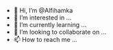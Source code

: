 - 👋 Hi, I’m @Alfihamka
- 👀 I’m interested in ...
- 🌱 I’m currently learning ...
- 💞️ I’m looking to collaborate on ...
- 📫 How to reach me ...

<!---
Alfihamka/Alfihamka is a ✨ special ✨ repository because its `README.md` (this file) appears on your GitHub profile.
You can click the Preview link to take a look at your changes.
--->
